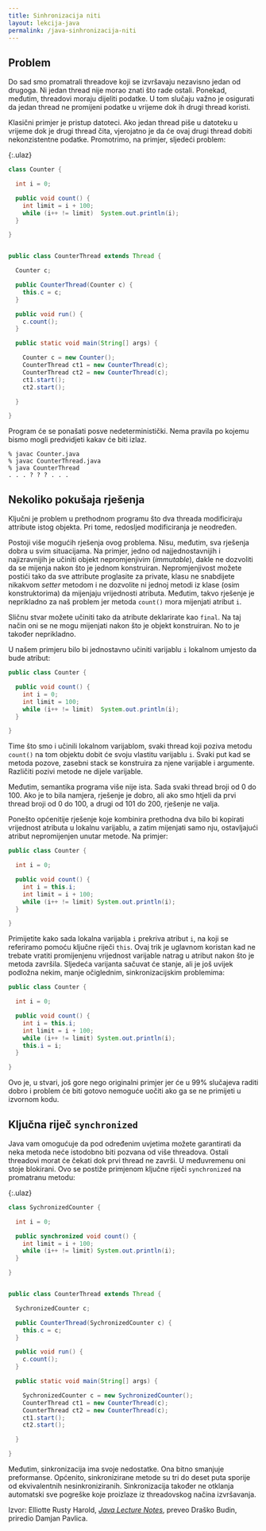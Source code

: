 ```yaml
---
title: Sinhronizacija niti
layout: lekcija-java
permalink: /java-sinhronizacija-niti
---
```


## Problem

Do sad smo promatrali threadove koji se izvršavaju nezavisno jedan od drugoga. Ni jedan thread nije morao znati što rade ostali. Ponekad, međutim, threadovi moraju dijeliti podatke. U tom slučaju važno je osigurati da jedan thread ne promijeni podatke u vrijeme dok ih drugi thread koristi.

Klasični primjer je pristup datoteci. Ako jedan thread piše u datoteku u vrijeme dok je drugi thread čita, vjerojatno je da će ovaj drugi thread dobiti nekonzistentne podatke. Promotrimo, na primjer, sljedeći problem:

{:.ulaz}
```java
class Counter {

  int i = 0;

  public void count() {
    int limit = i + 100;
    while (i++ != limit)  System.out.println(i);
  }

}


public class CounterThread extends Thread {

  Counter c;  

  public CounterThread(Counter c) {
    this.c = c;
  }

  public void run() {
    c.count();
  }     

  public static void main(String[] args) {

    Counter c = new Counter();
    CounterThread ct1 = new CounterThread(c);
    CounterThread ct2 = new CounterThread(c);
    ct1.start();
    ct2.start();

  }

}
```

Program će se ponašati posve nedeterministički. Nema pravila po kojemu bismo mogli predvidjeti kakav će biti izlaz.

```
% javac Counter.java
% javac CounterThread.java
% java CounterThread
. . . ? ? ? . . .
```

## Nekoliko pokušaja rješenja

Ključni je problem u prethodnom programu što dva threada modificiraju attribute istog objekta. Pri tome, redosljed modificiranja je neodređen.

Postoji više mogućih rješenja ovog problema. Nisu, međutim, sva rješenja dobra u svim situacijama. Na primjer, jedno od najjednostavnijih i najizravnijih je učiniti objekt nepromjenjivim (*immutable*), dakle ne dozvoliti da se mijenja nakon što je jednom konstruiran. Nepromjenjivost možete postići tako da sve attribute proglasite za private, klasu ne snabdijete nikakvom *setter* metodom i ne dozvolite ni jednoj metodi iz klase (osim konstruktorima) da mijenjaju vrijednosti atributa. Međutim, takvo rješenje je neprikladno za naš problem jer metoda `count()` mora mijenjati atribut `i`.

Sličnu stvar možete učiniti tako da atribute deklarirate kao `final`. Na taj način oni se ne mogu mijenjati nakon što je objekt konstruiran. No to je također neprikladno.

U našem primjeru bilo bi jednostavno učiniti varijablu `i` lokalnom umjesto da bude atribut:

```java
public class Counter {

  public void count() {
    int i = 0;
    int limit = 100;
    while (i++ != limit)  System.out.println(i);
  }

}
```

Time što smo i učinili lokalnom varijablom, svaki thread koji poziva metodu `count()` na tom objektu dobit će svoju vlastitu varijablu `i`. Svaki put kad se metoda pozove, zasebni stack se konstruira za njene varijable i argumente. Različiti pozivi metode ne dijele varijable.

Međutim, semantika programa više nije ista. Sada svaki thread broji od 0 do 100. Ako je to bila namjera, rješenje je dobro, ali ako smo htjeli da prvi thread broji od 0 do 100, a drugi od 101 do 200, rješenje ne valja.

Ponešto općenitije rješenje koje kombinira prethodna dva bilo bi kopirati vrijednost atributa u lokalnu varijablu, a zatim mijenjati samo nju, ostavljajući atribut nepromijenjen unutar metode. Na primjer:

```java
public class Counter {

  int i = 0;

  public void count() {
    int i = this.i;
    int limit = i + 100;
    while (i++ != limit) System.out.println(i);
  }

}
```

Primijetite kako sada lokalna varijabla `i` prekriva atribut `i`, na koji se referiramo pomoću ključne riječi `this`. Ovaj trik je uglavnom koristan kad ne trebate vratiti promijenjenu vrijednost varijable natrag u atribut nakon što je metoda završila. Sljedeća varijanta sačuvat će stanje, ali je još uvijek podložna nekim, manje očiglednim, sinkronizacijskim problemima:

```java
public class Counter {

  int i = 0;

  public void count() {
    int i = this.i;
    int limit = i + 100;
    while (i++ != limit) System.out.println(i);
    this.i = i;
  }

}
```

Ovo je, u stvari, još gore nego originalni primjer jer će u 99% slučajeva raditi dobro i problem će biti gotovo nemoguće uočiti ako ga se ne primijeti u izvornom kodu.

## Ključna riječ `synchronized`

Java vam omogućuje da pod određenim uvjetima možete garantirati da neka metoda neće istodobno biti pozvana od više threadova. Ostali threadovi morat će čekati dok prvi thread ne završi. U međuvremenu oni stoje blokirani. Ovo se postiže primjenom ključne riječi `synchronized` na promatranu metodu:

{:.ulaz}
```java
class SychronizedCounter {

  int i = 0;

  public synchronized void count() {
    int limit = i + 100;
    while (i++ != limit) System.out.println(i);
  }

}


public class CounterThread extends Thread {

  SychronizedCounter c;  

  public CounterThread(SychronizedCounter c) {
    this.c = c;
  }

  public void run() {
    c.count();
  }     

  public static void main(String[] args) {

    SychronizedCounter c = new SychronizedCounter();
    CounterThread ct1 = new CounterThread(c);
    CounterThread ct2 = new CounterThread(c);
    ct1.start();
    ct2.start();

  }

}
```

Međutim, sinkronizacija ima svoje nedostatke. Ona bitno smanjuje preformanse. Općenito, sinkronizirane metode su tri do deset puta sporije od ekvivalentnih nesinkroniziranih. Sinkronizacija također ne otklanja automatski sve pogreške koje proizlaze iz threadovskog načina izvršavanja.


Izvor: Elliotte Rusty Harold, *[Java Lecture Notes](//www.cafeaulait.org/course/index.html)*, preveo Draško Budin, priredio Damjan Pavlica.
